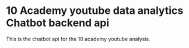 # 10 Academy youtube data analytics Chatbot backend api

This is the chatbot api for the  10 academy youtube analysis.